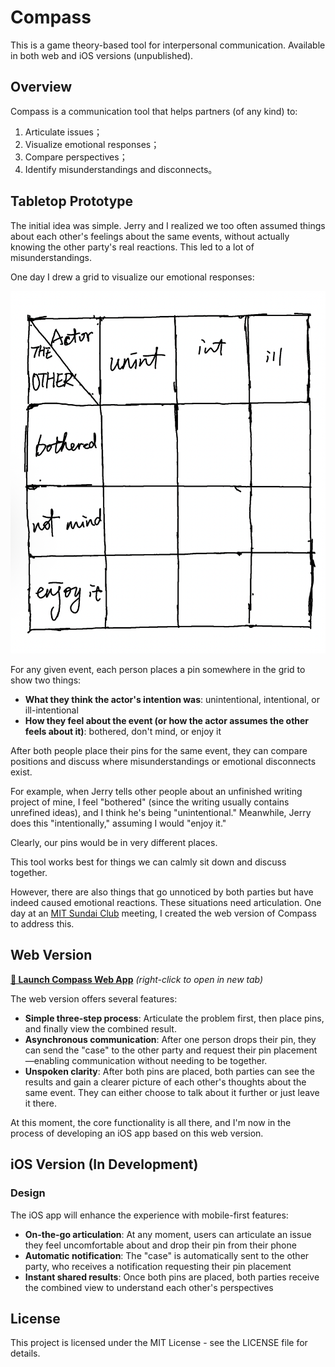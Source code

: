 # Compass

This is a game theory-based tool for interpersonal communication. Available in both web and iOS versions (unpublished).

## Overview

Compass is a communication tool that helps partners (of any kind) to:
1. Articulate issues；
2. Visualize emotional responses；
3. Compare perspectives；
4. Identify misunderstandings and disconnects。

## Tabletop Prototype

The initial idea was simple. Jerry and I realized we too often assumed things about each other's feelings about the same events, without actually knowing the other party's real reactions. This led to a lot of misunderstandings.

One day I drew a grid to visualize our emotional responses:

![Prototype 1](./Prototype%201.png)

For any given event, each person places a pin somewhere in the grid to show two things:
- **What they think the actor's intention was**: unintentional, intentional, or ill-intentional
- **How they feel about the event (or how the actor assumes the other feels about it)**: bothered, don't mind, or enjoy it

After both people place their pins for the same event, they can compare positions and discuss where misunderstandings or emotional disconnects exist.

For example, when Jerry tells other people about an unfinished writing project of mine, I feel "bothered" (since the writing usually contains unrefined ideas), and I think he's being "unintentional." Meanwhile, Jerry does this "intentionally," assuming I would "enjoy it."

Clearly, our pins would be in very different places.

This tool works best for things we can calmly sit down and discuss together.

However, there are also things that go unnoticed by both parties but have indeed caused emotional reactions. These situations need articulation. One day at an [MIT Sundai Club](https://www.sundai.club/) meeting, I created the web version of Compass to address this.

## Web Version

**[🔗 Launch Compass Web App](https://noah-c.github.io/Compass/compass_matrix.html)** *(right-click to open in new tab)*

The web version offers several features:
- **Simple three-step process**: Articulate the problem first, then place pins, and finally view the combined result.
- **Asynchronous communication**: After one person drops their pin, they can send the "case" to the other party and request their pin placement—enabling communication without needing to be together.
- **Unspoken clarity**: After both pins are placed, both parties can see the results and gain a clearer picture of each other's thoughts about the same event. They can either choose to talk about it further or just leave it there.

At this moment, the core functionality is all there, and I'm now in the process of developing an iOS app based on this web version.

## iOS Version (In Development)

### Design

The iOS app will enhance the experience with mobile-first features:
- **On-the-go articulation**: At any moment, users can articulate an issue they feel uncomfortable about and drop their pin from their phone
- **Automatic notification**: The "case" is automatically sent to the other party, who receives a notification requesting their pin placement
- **Instant shared results**: Once both pins are placed, both parties receive the combined view to understand each other's perspectives

## License

This project is licensed under the MIT License - see the LICENSE file for details.

